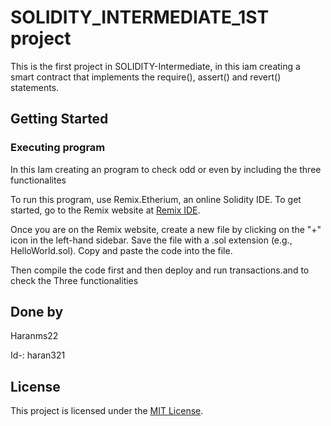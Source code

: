 # SOLIDITY_INTERMEDIATE_1ST project

This is the first project in SOLIDITY-Intermediate, in this iam creating a smart contract that implements the require(), assert() and revert() statements.

## Getting Started

### Executing program

In this Iam creating an program to check odd or even by including the three functionalites

To run this program,  use Remix.Etherium, an online Solidity IDE. To get started, go to the Remix website at [Remix IDE](https://remix.ethereum.org/).

Once you are on the Remix website, create a new file by clicking on the "+" icon in the left-hand sidebar. Save the file with a .sol extension (e.g., HelloWorld.sol). Copy and paste the code into the file.

Then compile the code first and then deploy and run transactions.and to check the Three functionalities

## Done by
Haranms22

Id-: haran321

## License

This project is licensed under the [MIT License](LICENSE).
